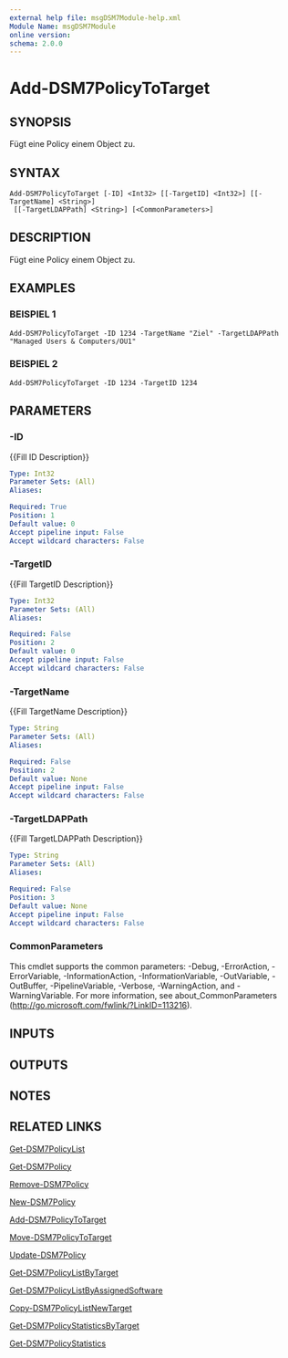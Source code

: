 ```yaml
---
external help file: msgDSM7Module-help.xml
Module Name: msgDSM7Module
online version:
schema: 2.0.0
---
```


# Add-DSM7PolicyToTarget

## SYNOPSIS
Fügt eine Policy einem Object zu.

## SYNTAX

```
Add-DSM7PolicyToTarget [-ID] <Int32> [[-TargetID] <Int32>] [[-TargetName] <String>]
 [[-TargetLDAPPath] <String>] [<CommonParameters>]
```

## DESCRIPTION
Fügt eine Policy einem Object zu.

## EXAMPLES

### BEISPIEL 1
```
Add-DSM7PolicyToTarget -ID 1234 -TargetName "Ziel" -TargetLDAPPath "Managed Users & Computers/OU1"
```

### BEISPIEL 2
```
Add-DSM7PolicyToTarget -ID 1234 -TargetID 1234
```

## PARAMETERS

### -ID
{{Fill ID Description}}

```yaml
Type: Int32
Parameter Sets: (All)
Aliases:

Required: True
Position: 1
Default value: 0
Accept pipeline input: False
Accept wildcard characters: False
```

### -TargetID
{{Fill TargetID Description}}

```yaml
Type: Int32
Parameter Sets: (All)
Aliases:

Required: False
Position: 2
Default value: 0
Accept pipeline input: False
Accept wildcard characters: False
```

### -TargetName
{{Fill TargetName Description}}

```yaml
Type: String
Parameter Sets: (All)
Aliases:

Required: False
Position: 2
Default value: None
Accept pipeline input: False
Accept wildcard characters: False
```

### -TargetLDAPPath
{{Fill TargetLDAPPath Description}}

```yaml
Type: String
Parameter Sets: (All)
Aliases:

Required: False
Position: 3
Default value: None
Accept pipeline input: False
Accept wildcard characters: False
```

### CommonParameters
This cmdlet supports the common parameters: -Debug, -ErrorAction, -ErrorVariable, -InformationAction, -InformationVariable, -OutVariable, -OutBuffer, -PipelineVariable, -Verbose, -WarningAction, and -WarningVariable.
For more information, see about_CommonParameters (http://go.microsoft.com/fwlink/?LinkID=113216).

## INPUTS

## OUTPUTS

## NOTES

## RELATED LINKS

[Get-DSM7PolicyList]()

[Get-DSM7Policy]()

[Remove-DSM7Policy]()

[New-DSM7Policy]()

[Add-DSM7PolicyToTarget]()

[Move-DSM7PolicyToTarget]()

[Update-DSM7Policy]()

[Get-DSM7PolicyListByTarget]()

[Get-DSM7PolicyListByAssignedSoftware]()

[Copy-DSM7PolicyListNewTarget]()

[Get-DSM7PolicyStatisticsByTarget]()

[Get-DSM7PolicyStatistics]()

